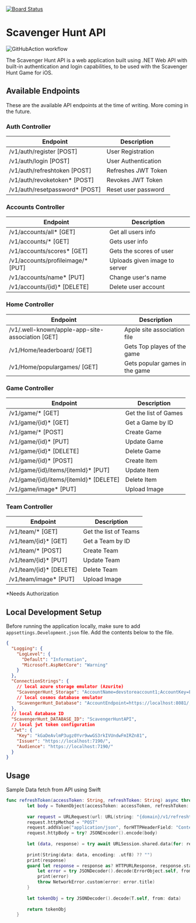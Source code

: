 [![Board Status](https://dev.azure.com/jerishbradly/fddaff55-5e94-4817-8877-88651d01f1bd/38ff28cf-96d3-4f2a-a393-fbbb7d60f42a/_apis/work/boardbadge/319b45bf-9eb3-4a28-a0e1-b8fcaf67abe5)](https://dev.azure.com/jerishbradly/fddaff55-5e94-4817-8877-88651d01f1bd/_boards/board/t/38ff28cf-96d3-4f2a-a393-fbbb7d60f42a/Microsoft.RequirementCategory)
# Scavenger Hunt API
![GitHubAction workflow](https://github.com/JerishBovas/ScavengerHuntAPI/actions/workflows/master_scavengerhuntapi.yml/badge.svg)

The Scavenger Hunt API is a web application built using .NET Web API with built-in authentication and login capabilities, to be used with the Scavenger Hunt Game for iOS.

## Available Endpoints

These are the available API endpoints at the time of writing. More coming in the future.

### Auth Controller

| Endpoint                           | Description                         |
| ---------------------------------- | ----------------------------------- |
| /v1/auth/register [POST] | User Registration |
| /v1/auth/login [POST] | User Authentication |
| /v1/auth/refreshtoken [POST] | Refreshes JWT Token |
| /v1/auth/revoketoken* [POST] | Revokes JWT Token |
| /v1/auth/resetpassword* [POST] | Reset user password |

### Accounts Controller

| Endpoint                           | Description                         |
| ---------------------------------- | ----------------------------------- |
| /v1/accounts/all* [GET] | Get all users info |
| /v1/accounts/* [GET] | Gets user info |
| /v1/accounts/scores* [GET] | Gets the scores of user |
| /v1/accounts/profileimage/* [PUT] | Uploads given image to server |
| /v1/accounts/name* [PUT] | Change user's name |
| /v1/accounts/{id}* [DELETE] | Delete user account |

### Home Controller

| Endpoint                           | Description                         |
| ---------------------------------- | ----------------------------------- |
| /v1/.well-known/apple-app-site-association [GET] | Apple site association file |
| /v1/Home/leaderboard/ [GET] | Gets Top playes of the game |
| /v1/Home/populargames/ [GET] | Gets popular games in the game |

### Game Controller

| Endpoint                           | Description                         |
| ---------------------------------- | ----------------------------------- |
| /v1/game/* [GET] | Get the list of Games |
| /v1/game/{id}* [GET] | Get a Game by ID |
| /v1/game/* [POST] | Create Game |
| /v1/game/{id}* [PUT] | Update Game |
| /v1/game/{id}* [DELETE] | Delete Game |
| /v1/game/{id}* [POST] | Create Item |
| /v1/game/{id}/items/{itemId}* [PUT] | Update Item |
| /v1/game/{id}/items/{itemId}* [DELETE] | Delete Item |
| /v1/game/image* [PUT] | Upload Image |

### Team Controller

| Endpoint                           | Description                         |
| ---------------------------------- | ----------------------------------- |
| /v1/team/* [GET] | Get the list of Teams |
| /v1/team/{id}* [GET] | Get a Team by ID |
| /v1/team/* [POST] | Create Team |
| /v1/team/{id}* [PUT] | Update Team |
| /v1/team/{id}* [DELETE] | Delete Team |
| /v1/team/image* [PUT] | Upload Image |

*Needs Authorization

## Local Development Setup

Before running the application locally, make sure to add `appsettings.Development.json` file. Add the contents below to the file.

```json
{
  "Logging": {
    "LogLevel": {
      "Default": "Information",
      "Microsoft.AspNetCore": "Warning"
    }
  },
  "ConnectionStrings": {
    // local azure storage emulator (Azurite)
    "ScavengerHunt_Storage": "AccountName=devstoreaccount1;AccountKey=Eby8vdM02xNOcqFlqUwJPLlmEtlCDXJ1OUzFT50uSRZ6IFsuFq2UVErCz4I6tq/K1SZFPTOtr/KBHBeksoGMGw==;DefaultEndpointsProtocol=http;BlobEndpoint=http://127.0.0.1:10000/devstoreaccount1;QueueEndpoint=http://127.0.0.1:10001/devstoreaccount1;TableEndpoint=http://127.0.0.1:10002/devstoreaccount1;",
    // local cosmos database emulator
    "ScavengerHunt_Database": "AccountEndpoint=https://localhost:8081/;AccountKey=C2y6yDjf5/R+ob0N8A7Cgv30VRDJIWEHLM+4QDU5DE2nQ9nDuVTqobD4b8mGGyPMbIZnqyMsEcaGQy67XIw/Jw=="
  },
  // local database ID
  "ScavengerHunt_DATABASE_ID": "ScavengerHuntAPI",
  // local jwt token configuration
  "Jwt": {
    "Key": "kGaDeAvlmP3ugz0Yvr9wwGS3rkIVUndwFmIRZn81",
    "Issuer": "https://localhost:7190/",
    "Audience": "https://localhost:7190/"
  }
}
```

## Usage

Sample Data fetch from API using Swift

```swift
func refreshToken(accessToken: String, refreshToken: String) async throws -> TokenObject{
        let body = TokenObject(accessToken: accessToken, refreshToken: refreshToken)
        
        var request = URLRequest(url: URL(string: "{domain}/v1/refreshtoken")!)
        request.httpMethod = "POST"
        request.addValue("application/json", forHTTPHeaderField: "Content-Type")
        request.httpBody = try? JSONEncoder().encode(body)
        
        let (data, response) = try await URLSession.shared.data(for: request)
        
        print(String(data: data, encoding: .utf8) ?? "")
        print(response)
        guard let response = response as? HTTPURLResponse, response.statusCode >= 200, response.statusCode < 300  else  {
            let error = try JSONDecoder().decode(ErrorObject.self, from: data)
            print(error)
            throw NetworkError.custom(error: error.title)
        }
        
        let tokenObj = try JSONDecoder().decode(T.self, from: data)
        
        return tokenObj
    }
```
